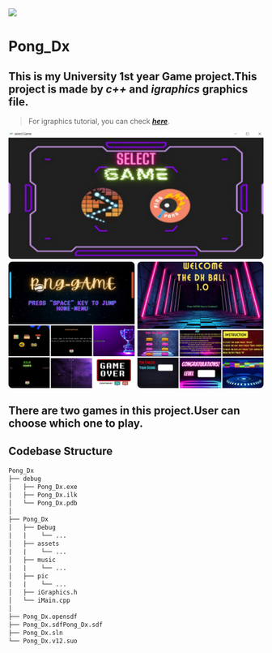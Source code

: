 <img src="https://img.shields.io/github/repo-size/whereisfarukk/Pong_Dx?color=%23FF0000&style=for-the-badge">


# Pong_Dx
## This is my University 1st year Game project.This project is made by *c++* and *igraphics* graphics file.
>For igraphics tutorial, you can check [***here***](https://www.youtube.com/watch?v=9NtOduwGeB4&list=PLKiZXxQe7OiDVNhkwgGZ6A6xW-zMbnSXb).


![This is an image](https://github.com/whereisfarukk/Studymaterial/blob/main/RandomThings/Project-150/WholeScenarioOfGame.jpg)


## There are two games in this project.User can choose which one to play.

## Codebase Structure

```
Pong_Dx
├── debug
│   ├── Pong_Dx.exe
|   ├── Pong_Dx.ilk
│   └── Pong_Dx.pdb
│ 
├── Pong_Dx
│   ├── Debug
|   |    └── ...
│   ├── assets
|   |    └── ...
│   ├── music
|   |    └── ...
│   ├── pic
|   |    └── ...
│   ├── iGraphics.h
│   └── iMain.cpp
│
├── Pong_Dx.opensdf
├── Pong_Dx.sdfPong_Dx.sdf
├── Pong_Dx.sln
└── Pong_Dx.v12.suo

```
